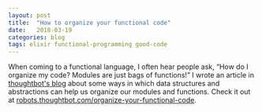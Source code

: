```yaml
---
layout: post
title:  "How to organize your functional code"
date:   2018-03-19
categories: blog
tags: elixir functional-programming good-code
---
```


When coming to a functional language, I often hear people ask, “How do I
organize my code? Modules are just bags of functions!” I wrote an article in [thoughtbot's blog] about some ways in
which data structures and abstractions can help us organize our modules and
functions. Check it out at
[robots.thoughtbot.com/organize-your-functional-code](https://robots.thoughtbot.com/organize-your-functional-code).

[thoughtbot's blog]: https://robots.thoughtbot.com/organize-your-functional-code

